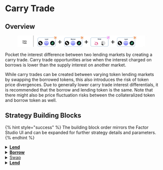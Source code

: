 # Carry Trade

## Overview

<figure><img src="../../../.gitbook/assets/image (9).png" alt=""><figcaption></figcaption></figure>

Pocket the interest difference between two lending markets by creating a carry trade. Carry trade opportunities arise when the interest charged on borrows is lower than the supply interest on another market.

While carry trades can be created between varying token lending markets by swapping the borrowed tokens, this also introduces the risk of token price divergences. Due to generally lower carry trade interest differentials, it is recommended that the borrow and lending token is the same. Note that there might also be price fluctuation risks between the collateralized token and borrow token as well.

## Strategy Building Blocks

{% hint style="success" %}
The building block order mirrors the Factor Studio UI and can be expanded for further strategy details and parameters.
{% endhint %}

<details>

<summary><a href="../../../factor-building-blocks/lend.md"><strong>Lend</strong></a></summary>

* Lend initial collateral amount to earn supply interest.

</details>

<details>

<summary><a href="../../../factor-building-blocks/borrow.md"><strong>Borrow</strong></a></summary>

* Borrow the token where there is an interest differential between markets.
* Alternatively, borrow token with very low interest.

</details>

<details>

<summary><a href="../../../factor-building-blocks/swap/">Swap</a></summary>

* In cases where the borrow token differs from the target lend token, swap all of the borrowed token for the target token.

</details>

<details>

<summary><a href="../../../factor-building-blocks/lend.md"><strong>Lend</strong></a></summary>

* Lend all of the output tokens from the swap.

</details>
